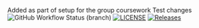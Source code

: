 Added as part of setup for the group coursework
Test changes
![GitHub Workflow Status (branch)](https://img.shields.io/github/actions/workflow/status/niconowr/sem/main.yml?branch=master)
[![LICENSE](https://img.shields.io/github/license/niconowr/sem.svg?style=flat-square)](https://github.com/niconowr/sem/blob/master/LICENSE)
[![Releases](https://img.shields.io/github/release/niconowr/sem/all.svg?style=flat-square)](https://github.com/niconowr/sem/releases)